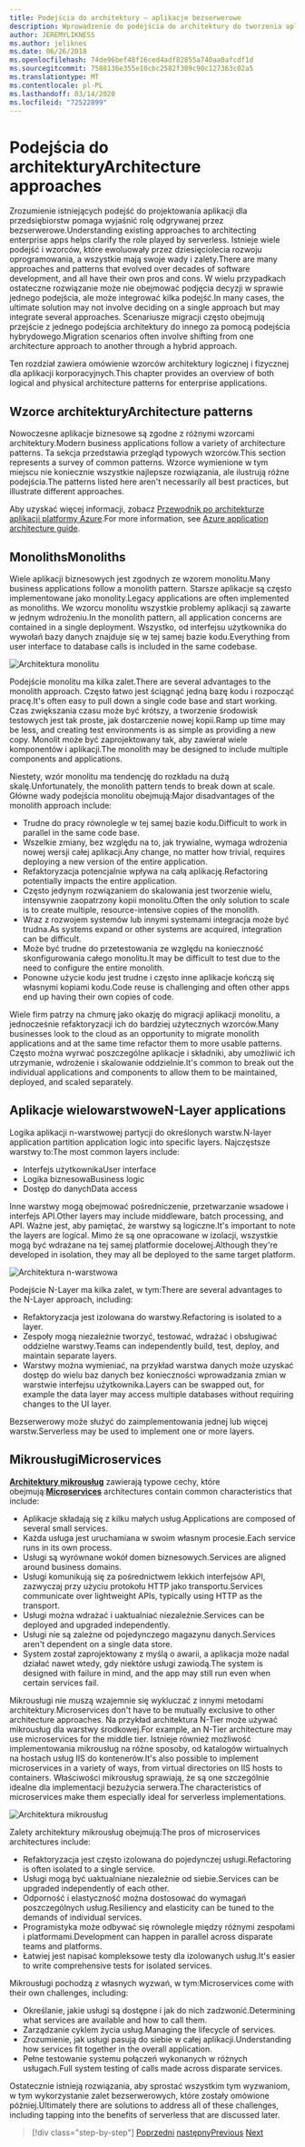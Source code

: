 ```yaml
---
title: Podejścia do architektury — aplikacje bezserwerowe
description: Wprowadzenie do podejścia do architektury do tworzenia aplikacji korporacyjnych opartych na chmurze, od architektur n-warstwowych do bezserwerowych.
author: JEREMYLIKNESS
ms.author: jeliknes
ms.date: 06/26/2018
ms.openlocfilehash: 74de96bef48f16ced4adf82855a740aa0afcdf1d
ms.sourcegitcommit: 7588136e355e10cbc2582f389c90c127363c02a5
ms.translationtype: MT
ms.contentlocale: pl-PL
ms.lasthandoff: 03/14/2020
ms.locfileid: "72522899"
---
```

# <a name="architecture-approaches"></a><span data-ttu-id="11419-103">Podejścia do architektury</span><span class="sxs-lookup"><span data-stu-id="11419-103">Architecture approaches</span></span>

<span data-ttu-id="11419-104">Zrozumienie istniejących podejść do projektowania aplikacji dla przedsiębiorstw pomaga wyjaśnić rolę odgrywanej przez bezserwerowe.</span><span class="sxs-lookup"><span data-stu-id="11419-104">Understanding existing approaches to architecting enterprise apps helps clarify the role played by serverless.</span></span> <span data-ttu-id="11419-105">Istnieje wiele podejść i wzorców, które ewoluowały przez dziesięciolecia rozwoju oprogramowania, a wszystkie mają swoje wady i zalety.</span><span class="sxs-lookup"><span data-stu-id="11419-105">There are many approaches and patterns that evolved over decades of software development, and all have their own pros and cons.</span></span> <span data-ttu-id="11419-106">W wielu przypadkach ostateczne rozwiązanie może nie obejmować podjęcia decyzji w sprawie jednego podejścia, ale może integrować kilka podejść.</span><span class="sxs-lookup"><span data-stu-id="11419-106">In many cases, the ultimate solution may not involve deciding on a single approach but may integrate several approaches.</span></span> <span data-ttu-id="11419-107">Scenariusze migracji często obejmują przejście z jednego podejścia architektury do innego za pomocą podejścia hybrydowego.</span><span class="sxs-lookup"><span data-stu-id="11419-107">Migration scenarios often involve shifting from one architecture approach to another through a hybrid approach.</span></span>

<span data-ttu-id="11419-108">Ten rozdział zawiera omówienie wzorców architektury logicznej i fizycznej dla aplikacji korporacyjnych.</span><span class="sxs-lookup"><span data-stu-id="11419-108">This chapter provides an overview of both logical and physical architecture patterns for enterprise applications.</span></span>

## <a name="architecture-patterns"></a><span data-ttu-id="11419-109">Wzorce architektury</span><span class="sxs-lookup"><span data-stu-id="11419-109">Architecture patterns</span></span>

<span data-ttu-id="11419-110">Nowoczesne aplikacje biznesowe są zgodne z różnymi wzorcami architektury.</span><span class="sxs-lookup"><span data-stu-id="11419-110">Modern business applications follow a variety of architecture patterns.</span></span> <span data-ttu-id="11419-111">Ta sekcja przedstawia przegląd typowych wzorców.</span><span class="sxs-lookup"><span data-stu-id="11419-111">This section represents a survey of common patterns.</span></span> <span data-ttu-id="11419-112">Wzorce wymienione w tym miejscu nie koniecznie wszystkie najlepsze rozwiązania, ale ilustrują różne podejścia.</span><span class="sxs-lookup"><span data-stu-id="11419-112">The patterns listed here aren't necessarily all best practices, but illustrate different approaches.</span></span>

<span data-ttu-id="11419-113">Aby uzyskać więcej informacji, zobacz [Przewodnik po architekturze aplikacji platformy Azure](https://docs.microsoft.com/azure/architecture/guide/).</span><span class="sxs-lookup"><span data-stu-id="11419-113">For more information, see [Azure application architecture guide](https://docs.microsoft.com/azure/architecture/guide/).</span></span>

## <a name="monoliths"></a><span data-ttu-id="11419-114">Monoliths</span><span class="sxs-lookup"><span data-stu-id="11419-114">Monoliths</span></span>

<span data-ttu-id="11419-115">Wiele aplikacji biznesowych jest zgodnych ze wzorem monolitu.</span><span class="sxs-lookup"><span data-stu-id="11419-115">Many business applications follow a monolith pattern.</span></span> <span data-ttu-id="11419-116">Starsze aplikacje są często implementowane jako monolity.</span><span class="sxs-lookup"><span data-stu-id="11419-116">Legacy applications are often implemented as monoliths.</span></span> <span data-ttu-id="11419-117">We wzorcu monolitu wszystkie problemy aplikacji są zawarte w jednym wdrożeniu.</span><span class="sxs-lookup"><span data-stu-id="11419-117">In the monolith pattern, all application concerns are contained in a single deployment.</span></span> <span data-ttu-id="11419-118">Wszystko, od interfejsu użytkownika do wywołań bazy danych znajduje się w tej samej bazie kodu.</span><span class="sxs-lookup"><span data-stu-id="11419-118">Everything from user interface to database calls is included in the same codebase.</span></span>

![Architektura monolitu](./media/monolith-architecture.png)

<span data-ttu-id="11419-120">Podejście monolitu ma kilka zalet.</span><span class="sxs-lookup"><span data-stu-id="11419-120">There are several advantages to the monolith approach.</span></span> <span data-ttu-id="11419-121">Często łatwo jest ściągnąć jedną bazę kodu i rozpocząć pracę.</span><span class="sxs-lookup"><span data-stu-id="11419-121">It's often easy to pull down a single code base and start working.</span></span> <span data-ttu-id="11419-122">Czas zwiększania czasu może być krótszy, a tworzenie środowisk testowych jest tak proste, jak dostarczenie nowej kopii.</span><span class="sxs-lookup"><span data-stu-id="11419-122">Ramp up time may be less, and creating test environments is as simple as providing a new copy.</span></span> <span data-ttu-id="11419-123">Monolit może być zaprojektowany tak, aby zawierał wiele komponentów i aplikacji.</span><span class="sxs-lookup"><span data-stu-id="11419-123">The monolith may be designed to include multiple components and applications.</span></span>

<span data-ttu-id="11419-124">Niestety, wzór monolitu ma tendencję do rozkładu na dużą skalę.</span><span class="sxs-lookup"><span data-stu-id="11419-124">Unfortunately, the monolith pattern tends to break down at scale.</span></span> <span data-ttu-id="11419-125">Główne wady podejścia monolitu obejmują:</span><span class="sxs-lookup"><span data-stu-id="11419-125">Major disadvantages of the monolith approach include:</span></span>

- <span data-ttu-id="11419-126">Trudne do pracy równolegle w tej samej bazie kodu.</span><span class="sxs-lookup"><span data-stu-id="11419-126">Difficult to work in parallel in the same code base.</span></span>
- <span data-ttu-id="11419-127">Wszelkie zmiany, bez względu na to, jak trywialne, wymaga wdrożenia nowej wersji całej aplikacji.</span><span class="sxs-lookup"><span data-stu-id="11419-127">Any change, no matter how trivial, requires deploying a new version of the entire application.</span></span>
- <span data-ttu-id="11419-128">Refaktoryzacja potencjalnie wpływa na całą aplikację.</span><span class="sxs-lookup"><span data-stu-id="11419-128">Refactoring potentially impacts the entire application.</span></span>
- <span data-ttu-id="11419-129">Często jedynym rozwiązaniem do skalowania jest tworzenie wielu, intensywnie zaopatrzony kopii monolitu.</span><span class="sxs-lookup"><span data-stu-id="11419-129">Often the only solution to scale is to create multiple, resource-intensive copies of the monolith.</span></span>
- <span data-ttu-id="11419-130">Wraz z rozwojem systemów lub innymi systemami integracja może być trudna.</span><span class="sxs-lookup"><span data-stu-id="11419-130">As systems expand or other systems are acquired, integration can be difficult.</span></span>
- <span data-ttu-id="11419-131">Może być trudne do przetestowania ze względu na konieczność skonfigurowania całego monolitu.</span><span class="sxs-lookup"><span data-stu-id="11419-131">It may be difficult to test due to the need to configure the entire monolith.</span></span>
- <span data-ttu-id="11419-132">Ponowne użycie kodu jest trudne i często inne aplikacje kończą się własnymi kopiami kodu.</span><span class="sxs-lookup"><span data-stu-id="11419-132">Code reuse is challenging and often other apps end up having their own copies of code.</span></span>

<span data-ttu-id="11419-133">Wiele firm patrzy na chmurę jako okazję do migracji aplikacji monolitu, a jednocześnie refaktoryzacji ich do bardziej użytecznych wzorców.</span><span class="sxs-lookup"><span data-stu-id="11419-133">Many businesses look to the cloud as an opportunity to migrate monolith applications and at the same time refactor them to more usable patterns.</span></span> <span data-ttu-id="11419-134">Często można wyrwać poszczególne aplikacje i składniki, aby umożliwić ich utrzymanie, wdrożenie i skalowanie oddzielnie.</span><span class="sxs-lookup"><span data-stu-id="11419-134">It's common to break out the individual applications and components to allow them to be maintained, deployed, and scaled separately.</span></span>

## <a name="n-layer-applications"></a><span data-ttu-id="11419-135">Aplikacje wielowarstwowe</span><span class="sxs-lookup"><span data-stu-id="11419-135">N-Layer applications</span></span>

<span data-ttu-id="11419-136">Logika aplikacji n-warstwowej partycji do określonych warstw.</span><span class="sxs-lookup"><span data-stu-id="11419-136">N-layer application partition application logic into specific layers.</span></span> <span data-ttu-id="11419-137">Najczęstsze warstwy to:</span><span class="sxs-lookup"><span data-stu-id="11419-137">The most common layers include:</span></span>

- <span data-ttu-id="11419-138">Interfejs użytkownika</span><span class="sxs-lookup"><span data-stu-id="11419-138">User interface</span></span>
- <span data-ttu-id="11419-139">Logika biznesowa</span><span class="sxs-lookup"><span data-stu-id="11419-139">Business logic</span></span>
- <span data-ttu-id="11419-140">Dostęp do danych</span><span class="sxs-lookup"><span data-stu-id="11419-140">Data access</span></span>

<span data-ttu-id="11419-141">Inne warstwy mogą obejmować pośredniczenie, przetwarzanie wsadowe i interfejs API.</span><span class="sxs-lookup"><span data-stu-id="11419-141">Other layers may include middleware, batch processing, and API.</span></span> <span data-ttu-id="11419-142">Ważne jest, aby pamiętać, że warstwy są logiczne.</span><span class="sxs-lookup"><span data-stu-id="11419-142">It's important to note the layers are logical.</span></span> <span data-ttu-id="11419-143">Mimo że są one opracowane w izolacji, wszystkie mogą być wdrażane na tej samej platformie docelowej.</span><span class="sxs-lookup"><span data-stu-id="11419-143">Although they're developed in isolation, they may all be deployed to the same target platform.</span></span>

![Architektura n-warstwowa](./media/n-layer-architecture.png)

<span data-ttu-id="11419-145">Podejście N-Layer ma kilka zalet, w tym:</span><span class="sxs-lookup"><span data-stu-id="11419-145">There are several advantages to the N-Layer approach, including:</span></span>

- <span data-ttu-id="11419-146">Refaktoryzacja jest izolowana do warstwy.</span><span class="sxs-lookup"><span data-stu-id="11419-146">Refactoring is isolated to a layer.</span></span>
- <span data-ttu-id="11419-147">Zespoły mogą niezależnie tworzyć, testować, wdrażać i obsługiwać oddzielne warstwy.</span><span class="sxs-lookup"><span data-stu-id="11419-147">Teams can independently build, test, deploy, and maintain separate layers.</span></span>
- <span data-ttu-id="11419-148">Warstwy można wymieniać, na przykład warstwa danych może uzyskać dostęp do wielu baz danych bez konieczności wprowadzania zmian w warstwie interfejsu użytkownika.</span><span class="sxs-lookup"><span data-stu-id="11419-148">Layers can be swapped out, for example the data layer may access multiple databases without requiring changes to the UI layer.</span></span>

<span data-ttu-id="11419-149">Bezserwerowy może służyć do zaimplementowania jednej lub więcej warstw.</span><span class="sxs-lookup"><span data-stu-id="11419-149">Serverless may be used to implement one or more layers.</span></span>

## <a name="microservices"></a><span data-ttu-id="11419-150">Mikrousługi</span><span class="sxs-lookup"><span data-stu-id="11419-150">Microservices</span></span>

<span data-ttu-id="11419-151">**[Architektury mikrousług](https://docs.microsoft.com/azure/architecture/guide/architecture-styles/microservices)** zawierają typowe cechy, które obejmują:</span><span class="sxs-lookup"><span data-stu-id="11419-151">**[Microservices](https://docs.microsoft.com/azure/architecture/guide/architecture-styles/microservices)** architectures contain common characteristics that include:</span></span>

- <span data-ttu-id="11419-152">Aplikacje składają się z kilku małych usług.</span><span class="sxs-lookup"><span data-stu-id="11419-152">Applications are composed of several small services.</span></span>
- <span data-ttu-id="11419-153">Każda usługa jest uruchamiana w swoim własnym procesie.</span><span class="sxs-lookup"><span data-stu-id="11419-153">Each service runs in its own process.</span></span>
- <span data-ttu-id="11419-154">Usługi są wyrównane wokół domen biznesowych.</span><span class="sxs-lookup"><span data-stu-id="11419-154">Services are aligned around business domains.</span></span>
- <span data-ttu-id="11419-155">Usługi komunikują się za pośrednictwem lekkich interfejsów API, zazwyczaj przy użyciu protokołu HTTP jako transportu.</span><span class="sxs-lookup"><span data-stu-id="11419-155">Services communicate over lightweight APIs, typically using HTTP as the transport.</span></span>
- <span data-ttu-id="11419-156">Usługi można wdrażać i uaktualniać niezależnie.</span><span class="sxs-lookup"><span data-stu-id="11419-156">Services can be deployed and upgraded independently.</span></span>
- <span data-ttu-id="11419-157">Usługi nie są zależne od pojedynczego magazynu danych.</span><span class="sxs-lookup"><span data-stu-id="11419-157">Services aren't dependent on a single data store.</span></span>
- <span data-ttu-id="11419-158">System został zaprojektowany z myślą o awarii, a aplikacja może nadal działać nawet wtedy, gdy niektóre usługi zawiodą.</span><span class="sxs-lookup"><span data-stu-id="11419-158">The system is designed with failure in mind, and the app may still run even when certain services fail.</span></span>

<span data-ttu-id="11419-159">Mikrousługi nie muszą wzajemnie się wykluczać z innymi metodami architektury.</span><span class="sxs-lookup"><span data-stu-id="11419-159">Microservices don't have to be mutually exclusive to other architecture approaches.</span></span> <span data-ttu-id="11419-160">Na przykład architektura N-Tier może używać mikrousług dla warstwy środkowej.</span><span class="sxs-lookup"><span data-stu-id="11419-160">For example, an N-Tier architecture may use microservices for the middle tier.</span></span> <span data-ttu-id="11419-161">Istnieje również możliwość implementowania mikrousług na różne sposoby, od katalogów wirtualnych na hostach usług IIS do kontenerów.</span><span class="sxs-lookup"><span data-stu-id="11419-161">It's also possible to implement microservices in a variety of ways, from virtual directories on IIS hosts to containers.</span></span> <span data-ttu-id="11419-162">Właściwości mikrousług sprawiają, że są one szczególnie idealne dla implementacji bezużycia serwera.</span><span class="sxs-lookup"><span data-stu-id="11419-162">The characteristics of microservices make them especially ideal for serverless implementations.</span></span>

![Architektura mikrousług](./media/microservices-architecture.png)

<span data-ttu-id="11419-164">Zalety architektury mikrousług obejmują:</span><span class="sxs-lookup"><span data-stu-id="11419-164">The pros of microservices architectures include:</span></span>

- <span data-ttu-id="11419-165">Refaktoryzacja jest często izolowana do pojedynczej usługi.</span><span class="sxs-lookup"><span data-stu-id="11419-165">Refactoring is often isolated to a single service.</span></span>
- <span data-ttu-id="11419-166">Usługi mogą być uaktualniane niezależnie od siebie.</span><span class="sxs-lookup"><span data-stu-id="11419-166">Services can be upgraded independently of each other.</span></span>
- <span data-ttu-id="11419-167">Odporność i elastyczność można dostosować do wymagań poszczególnych usług.</span><span class="sxs-lookup"><span data-stu-id="11419-167">Resiliency and elasticity can be tuned to the demands of individual services.</span></span>
- <span data-ttu-id="11419-168">Programistyka może odbywać się równolegle między różnymi zespołami i platformami.</span><span class="sxs-lookup"><span data-stu-id="11419-168">Development can happen in parallel across disparate teams and platforms.</span></span>
- <span data-ttu-id="11419-169">Łatwiej jest napisać kompleksowe testy dla izolowanych usług.</span><span class="sxs-lookup"><span data-stu-id="11419-169">It's easier to write comprehensive tests for isolated services.</span></span>

<span data-ttu-id="11419-170">Mikrousługi pochodzą z własnych wyzwań, w tym:</span><span class="sxs-lookup"><span data-stu-id="11419-170">Microservices come with their own challenges, including:</span></span>

- <span data-ttu-id="11419-171">Określanie, jakie usługi są dostępne i jak do nich zadzwonić.</span><span class="sxs-lookup"><span data-stu-id="11419-171">Determining what services are available and how to call them.</span></span>
- <span data-ttu-id="11419-172">Zarządzanie cyklem życia usług.</span><span class="sxs-lookup"><span data-stu-id="11419-172">Managing the lifecycle of services.</span></span>
- <span data-ttu-id="11419-173">Zrozumienie, jak usługi pasują do siebie w całej aplikacji.</span><span class="sxs-lookup"><span data-stu-id="11419-173">Understanding how services fit together in the overall application.</span></span>
- <span data-ttu-id="11419-174">Pełne testowanie systemu połączeń wykonanych w różnych usługach.</span><span class="sxs-lookup"><span data-stu-id="11419-174">Full system testing of calls made across disparate services.</span></span>

<span data-ttu-id="11419-175">Ostatecznie istnieją rozwiązania, aby sprostać wszystkim tym wyzwaniom, w tym wykorzystanie zalet bezserwerowych, które zostały omówione później.</span><span class="sxs-lookup"><span data-stu-id="11419-175">Ultimately there are solutions to address all of these challenges, including tapping into the benefits of serverless that are discussed later.</span></span>

>[!div class="step-by-step"]
><span data-ttu-id="11419-176">[Poprzedni](index.md)
>[następny](architecture-deployment-approaches.md)</span><span class="sxs-lookup"><span data-stu-id="11419-176">[Previous](index.md)
[Next](architecture-deployment-approaches.md)</span></span>
